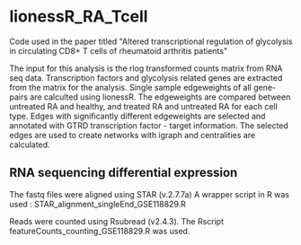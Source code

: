 # lionessR_RA_Tcell
Code used in the paper titled "Altered transcriptional regulation of glycolysis in circulating CD8+ T  cells of rheumatoid arthritis patients"

The input for this analysis is the rlog transformed counts matrix from RNA seq data.
Transcription factors and glycolysis related genes are extracted from the matrix for the analysis.
Single sample edgeweights of all gene-pairs are calculted using lionessR.
The edgeweights are compared between untreated RA and healthy, and treated RA and untreated RA for each cell type.
Edges with significantly different edgeweights are selected and annotated with GTRD transcription factor - target information.
The selected edges are used to create networks with igraph and centralities are calculated.

## RNA sequencing differential expression
The fastq files were aligned using STAR (v.2.7.7a)
A wrapper script in R was used : STAR_alignment_singleEnd_GSE118829.R

Reads were counted using Rsubread (v2.4.3). The Rscript featureCounts_counting_GSE118829.R was used.


